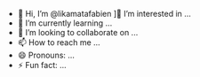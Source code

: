 - 👋 Hi, I’m @likamatafabien
]👀 I’m interested in ...
- 🌱 I’m currently learning ...
- 💞️ I’m looking to collaborate on ...
- 📫 How to reach me ...
- 😄 Pronouns: ...
- ⚡ Fun fact: ...

<!---
likamatafabien/likamatafabien is a ✨ special ✨ repository because its `README.md` (this file) appears on your GitHub profile.
You can click the Preview link to take a look at your changes.
--->
